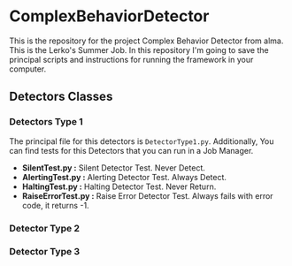 # ComplexBehaviorDetector
This is the repository for the project Complex Behavior Detector from alma. This is the Lerko's Summer Job. In this repository I'm going to save the principal scripts and instructions for running the framework in your computer.

## Detectors Classes

### Detectors Type 1
The principal file for this detectors is `DetectorType1.py`. Additionally, You can find tests for this Detectors that you can run in a Job Manager.

* **SilentTest.py :** Silent Detector Test. Never Detect.
* **AlertingTest.py :** Alerting Detector Test. Always Detect.
* **HaltingTest.py :** Halting Detector Test. Never Return.
* **RaiseErrorTest.py :** Raise Error Detector Test. Always fails with error code, it returns -1.

### Detector Type 2

### Detector Type 3
